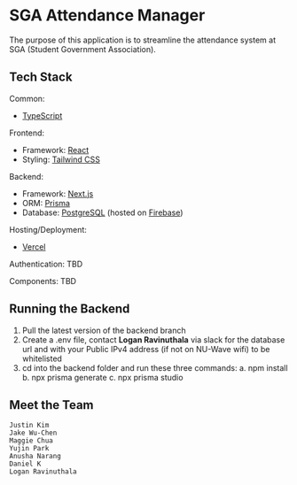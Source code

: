 # SGA Attendance Manager

The purpose of this application is to streamline the attendance system at SGA (Student Government Association).

## Tech Stack

Common:

- [TypeScript](https://www.typescriptlang.org/)

Frontend:

- Framework: [React](https://react.dev/)
- Styling: [Tailwind CSS](https://tailwindcss.com/docs/installation)

Backend:

- Framework: [Next.js](https://nextjs.org/docs)
- ORM: [Prisma](https://www.prisma.io/docs)
- Database: [PostgreSQL](https://www.postgresql.org/docs/) (hosted on [Firebase](https://firebase.google.com/docs))

Hosting/Deployment:
- [Vercel](https://vercel.com/docs)

Authentication: TBD

Components: TBD

## Running the Backend

1. Pull the latest version of the backend branch
2. Create a .env file, contact **Logan Ravinuthala** via slack for the database url and with your Public IPv4 address (if not on NU-Wave wifi) to be whitelisted
3. cd into the backend folder and run these three commands:
a. npm install
b. npx prisma generate
c. npx prisma studio

## Meet the Team

```
Justin Kim
Jake Wu-Chen
Maggie Chua
Yujin Park
Anusha Narang
Daniel K
Logan Ravinuthala
```
